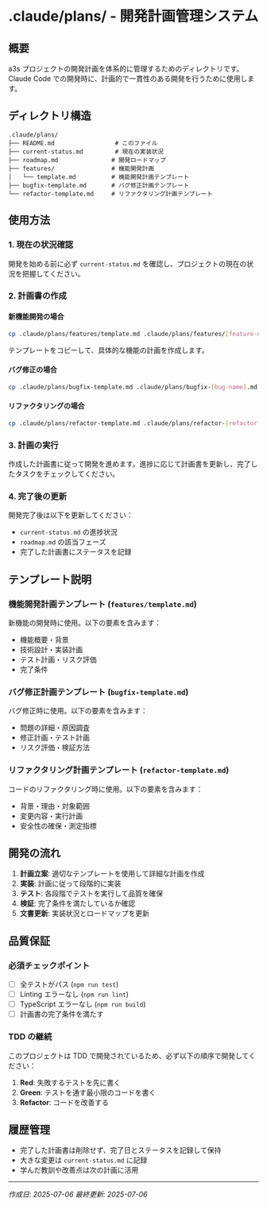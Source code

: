 # .claude/plans/ - 開発計画管理システム

## 概要

a3s プロジェクトの開発計画を体系的に管理するためのディレクトリです。Claude Code での開発時に、計画的で一貫性のある開発を行うために使用します。

## ディレクトリ構造

```
.claude/plans/
├── README.md                 # このファイル
├── current-status.md         # 現在の実装状況
├── roadmap.md               # 開発ロードマップ
├── features/                # 機能開発計画
│   └── template.md          # 機能開発計画テンプレート
├── bugfix-template.md       # バグ修正計画テンプレート
└── refactor-template.md     # リファクタリング計画テンプレート
```

## 使用方法

### 1. 現在の状況確認

開発を始める前に必ず `current-status.md` を確認し、プロジェクトの現在の状況を把握してください。

### 2. 計画書の作成

#### 新機能開発の場合

```bash
cp .claude/plans/features/template.md .claude/plans/features/[feature-name].md
```

テンプレートをコピーして、具体的な機能の計画を作成します。

#### バグ修正の場合

```bash
cp .claude/plans/bugfix-template.md .claude/plans/bugfix-[bug-name].md
```

#### リファクタリングの場合

```bash
cp .claude/plans/refactor-template.md .claude/plans/refactor-[refactor-name].md
```

### 3. 計画の実行

作成した計画書に従って開発を進めます。進捗に応じて計画書を更新し、完了したタスクをチェックしてください。

### 4. 完了後の更新

開発完了後は以下を更新してください：

- `current-status.md` の進捗状況
- `roadmap.md` の該当フェーズ
- 完了した計画書にステータスを記録

## テンプレート説明

### 機能開発計画テンプレート (`features/template.md`)

新機能の開発時に使用。以下の要素を含みます：

- 機能概要・背景
- 技術設計・実装計画
- テスト計画・リスク評価
- 完了条件

### バグ修正計画テンプレート (`bugfix-template.md`)

バグ修正時に使用。以下の要素を含みます：

- 問題の詳細・原因調査
- 修正計画・テスト計画
- リスク評価・検証方法

### リファクタリング計画テンプレート (`refactor-template.md`)

コードのリファクタリング時に使用。以下の要素を含みます：

- 背景・理由・対象範囲
- 変更内容・実行計画
- 安全性の確保・測定指標

## 開発の流れ

1. **計画立案**: 適切なテンプレートを使用して詳細な計画を作成
2. **実装**: 計画に従って段階的に実装
3. **テスト**: 各段階でテストを実行して品質を確保
4. **検証**: 完了条件を満たしているか確認
5. **文書更新**: 実装状況とロードマップを更新

## 品質保証

### 必須チェックポイント

- [ ] 全テストがパス (`npm run test`)
- [ ] Linting エラーなし (`npm run lint`)
- [ ] TypeScript エラーなし (`npm run build`)
- [ ] 計画書の完了条件を満たす

### TDD の継続

このプロジェクトは TDD で開発されているため、必ず以下の順序で開発してください：

1. **Red**: 失敗するテストを先に書く
2. **Green**: テストを通す最小限のコードを書く
3. **Refactor**: コードを改善する

## 履歴管理

- 完了した計画書は削除せず、完了日とステータスを記録して保持
- 大きな変更は `current-status.md` に記録
- 学んだ教訓や改善点は次の計画に活用

---

_作成日: 2025-07-06_
_最終更新: 2025-07-06_
